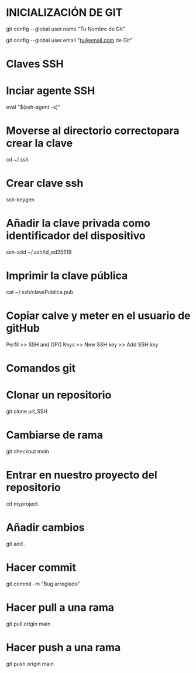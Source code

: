 # INICIALIZACIÓN DE GIT

git config --global user.name "Tu Nombre de Git"

git config --global user.email "tu@email.com de Git"

# Claves SSH

# Inciar agente SSH
eval "$(ssh-agent -s)"

# Moverse al directorio correctopara crear la clave
cd ~/.ssh

# Crear clave ssh
ssh-keygen

# Añadir la clave privada como identificador del dispositivo
ssh-add ~/.ssh/id_ed25519

# Imprimir la clave pública
cat ~/.ssh/clavePublica.pub

# Copiar calve y meter en el usuario de gitHub
Perfil >> SSH and GPG Keys >> New SSH key >> Add SSH key

# Comandos git

# Clonar un repositorio 
git clone url_SSH

# Cambiarse de rama
git checkout main

# Entrar en nuestro proyecto del repositorio
cd myproject

# Añadir cambios
git add .

# Hacer commit
git commit -m "Bug arreglado"

# Hacer pull a una rama
git pull origin main

# Hacer push a una rama
git push origin main
